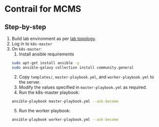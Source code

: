# Contrail for MCMS

## Step-by-step

1. Build lab environment as per [lab topology](lab_topology.jpg).
2. Log in to `k8s-master`
3. On `k8s-master`:
   1. Install ansible requirements
   	```bash
	sudo apt-get install ansible -y
   sudo ansible-galaxy collection install community.general
   ```
   2. Copy `templates/`, `master-playbook.yml`, and `worker-playbook.yml` to the server.
   3. Modify the values specified in `master-playbook.yml` as required.
   4. Run the k8s-master playbook:
   ```bash
   ansible-playbook master-playbook.yml --ask-become
   ```
   5. Run the worker playbook:
   ```bash
   ansible-playbook worker-playbook.yml --ask-become
   ```